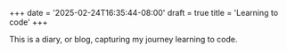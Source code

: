 +++
date = '2025-02-24T16:35:44-08:00'
draft = true
title = 'Learning to code'
+++

This is a diary, or blog, capturing my journey learning to code.